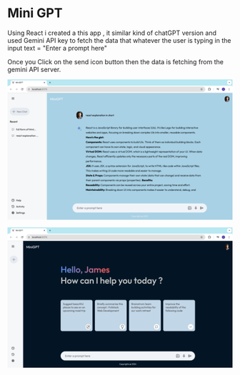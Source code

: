 # Mini GPT

Using React i created a this app , it similar kind of chatGPT version and used Gemini API key to fetch the data that whatever the user is typing in the input text = "Enter a prompt here" 

Once you Click on the send icon button then the data is fetching from the gemini API server.

![mainPage](./src/Images/datPage.png)

![DataPage](./src/Images/mainPage.png)